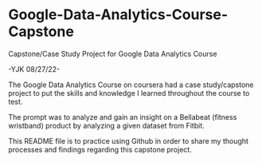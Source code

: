 # Google-Data-Analytics-Course-Capstone
Capstone/Case Study Project for Google Data Analytics Course 

-YJK 08/27/22-

The Google Data Analytics Course on coursera had a case study/capstone project to put the skills and knowledge I learned throughout the course to test.

The prompt was to analyze and gain an insight on a Bellabeat (fitness wristband) product by analyzing a given dataset from Fitbit.

This README file is to practice using Github in order to share my thought processes and findings regarding this capstone project.

